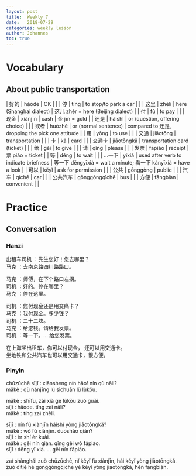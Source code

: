 ```yaml
---
layout: post
title:  Weekly 7
date:   2018-07-29
categories: weekly lesson
author: Johannes
toc: true
---
```


# Vocabulary
## About public transportation

| 好的     | hǎode         | OK                                    |                                                                 |
| 停       | tíng          | to stop/to park a car                 |                                                                 |
| 这里     | zhèli         | here (Shanghai dialect)               |  这儿 zhèr = here (Beijing dialect)                             |
| 付       | fù            | to pay                                |                                                                 |
| 现金     | xiànjīn       | cash                                  |  金 jīn = gold                                                  |
| 还是     | háishì        | or (question, offering choice)        |                                                                 |
| 或者     | huòzhě        | or (normal sentence)                  |  compared to 还是, dropping the pick one attitude               |
| 用       | yòng          | to use                                |                                                                 |
| 交通     | jiāotōng      | transportation                        |                                                                 |
| 卡       | kǎ            | card                                  |                                                                 |
| 交通卡   | jiāotōngkǎ    | transportation card (ticket)          |                                                                 |
| 给       | gěi           | to give                               |                                                                 |
| 请       | qǐng          | please                                |                                                                 |
| 发票     | fāpiào        | receipt                               | 票 piào = ticket                                                |
| 等       | děng          | to wait                               |                                                                 |
| ...一下  | yīxià         | used after verb to indicate briefness | 等一下 děngyīxià = wait a minute; 看一下 kànyīxià = have a look |
| 可以     | kěyǐ          | ask for permission                    |                                                                 |
| 公共     | gōnggòng      | public                                |                                                                 |
| 汽车     | qìchē         | car                                   |                                                                 |
| 公共汽车 | gōnggòngqìchē | bus                                   |                                                                 |
| 方便     | fāngbiàn      | convenient                            |                                                                 |

# Practice
## Conversation
### Hanzi

出租车司机 ：先生您好！您去哪里？  
马克       ：去南京路四川路路口。  

马克 ：师傅，在下个路口左拐。  
司机 ：好的。停在哪里？  
马克 ：停在这里。  

司机 ：您付现金还是用交痛卡？  
马克 ：我付现金。多少钱？  
司机 ：二十二块。  
马克 ：给您钱。请给我发票。  
司机 ：等一下。... 给您发票。  

在上海坐出租车，你可以付现金， 还可以用交通卡。  
坐地铁和公共汽车也可以用交通卡，很方便。  

### Pinyin

chūzūchē sījī : xiānsheng nín hǎo! nín qù nǎli?  
mǎkè          : qù nánjīng lù sìchuān lù lùkǒu.  

mǎkè : shīfu, zài xià ge lùkǒu zuǒ guǎi.  
sījī : hǎode. tíng zài nǎli?  
mǎkè : tíng zaì zhèli.  

sījī : nín fù xiànjīn háishì yòng jiāotōngkǎ?  
mǎkè : wǒ fù xiànjīn. duōshǎo qián?  
sījī : èr shí èr kuài.  
mǎkè : gěi nín qián. qǐng gěi wǒ fāpiào.  
sījī : dēng yī xià. ... gěi nín fāpiào.  

zaì shànghǎi zuò chūzūchē, nǐ kěyǐ fù xiànjīn, hái kěyǐ yòng jiāotōngkǎ.  
zuò dìtiě hé gōnggòngqìchē yě kěyǐ yòng jiāotōngkǎ, hěn fāngbiàn.  

